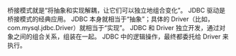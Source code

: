 桥接模式就是“将抽象和实现解耦，让它们可以独立地组合变化”。
JDBC 驱动是桥接模式的经典应用。
JDBC 本身就相当于“抽象”；具体的 Driver（比如，com.mysql.jdbc.Driver）就相当于“实现”。
JDBC 和 Driver 独立开发，通过对象之间的组合关系，组装在一起。
JDBC 中的逻辑操作，最终都委托给 Driver 来执行。